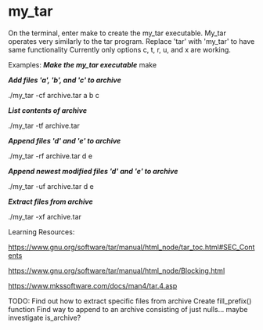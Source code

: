 # my_tar


On the terminal, enter make to create the my_tar executable.
My_tar operates very similarly to the tar program. Replace 'tar' with 'my_tar' to have same functionality
Currently only options c, t, r, u, and x are working.

Examples:
***Make the my_tar executable***
make

***Add files 'a', 'b', and 'c' to archive***

./my_tar -cf archive.tar a b c

***List contents of archive***

./my_tar -tf archive.tar

***Append files 'd' and 'e' to archive***

./my_tar -rf archive.tar d e

***Append newest modified files 'd' and 'e' to archive***

./my_tar -uf archive.tar d e

***Extract files from archive***

./my_tar -xf archive.tar

Learning Resources:

https://www.gnu.org/software/tar/manual/html_node/tar_toc.html#SEC_Contents 

https://www.gnu.org/software/tar/manual/html_node/Blocking.html

https://www.mkssoftware.com/docs/man4/tar.4.asp


TODO:
Find out how to extract specific files from archive
Create fill_prefix() function
Find way to append to an archive consisting of just nulls... maybe investigate is_archive?
